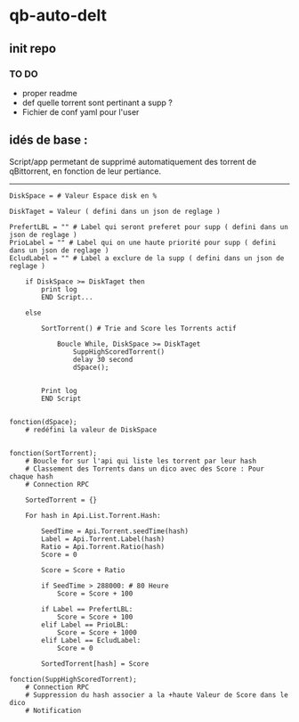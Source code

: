 # qb-auto-delt

## init repo

### TO DO
- proper readme
- def quelle torrent sont pertinant a supp ?
- Fichier de conf yaml pour l'user

## idés de base :
Script/app permetant de supprimé automatiquement des torrent de qBittorrent, en fonction de leur pertiance.
***
    DiskSpace = # Valeur Espace disk en %
    
    DiskTaget = Valeur ( defini dans un json de reglage )
    
    PrefertLBL = "" # Label qui seront preferet pour supp ( defini dans un json de reglage )
    PrioLabel = "" # Label qui on une haute priorité pour supp ( defini dans un json de reglage )
    EcludLabel = "" # Label a exclure de la supp ( defini dans un json de reglage )
    
        if DiskSpace >= DiskTaget then
            print log
            END Script...
    
        else
    
            SortTorrent() # Trie and Score les Torrents actif
    
                Boucle While, DiskSpace >= DiskTaget
                    SuppHighScoredTorrent()
                    delay 30 second
                    dSpace();
    
    
            Print log
            END Script
    
    
    fonction(dSpace);
        # redéfini la valeur de DiskSpace
    
    
    fonction(SortTorrent);		
        # Boucle for sur l'api qui liste les torrent par leur hash	
        # Classement des Torrents dans un dico avec des Score : Pour chaque hash
        # Connection RPC
    
        SortedTorrent = {}
    
        For hash in Api.List.Torrent.Hash: 
    
            SeedTime = Api.Torrent.seedTime(hash)
            Label = Api.Torrent.Label(hash)
            Ratio = Api.Torrent.Ratio(hash)
            Score = 0
    
            Score = Score + Ratio
    
            if SeedTime > 288000: # 80 Heure
                Score = Score + 100
    
            if Label == PrefertLBL:
                Score = Score + 100
            elif Label == PrioLBL:
                Score = Score + 1000
            elif Label == EcludLabel:
                Score = 0
    
            SortedTorrent[hash] = Score
    
    fonction(SuppHighScoredTorrent);
        # Connection RPC
        # Suppression du hash associer a la +haute Valeur de Score dans le dico
        # Notification